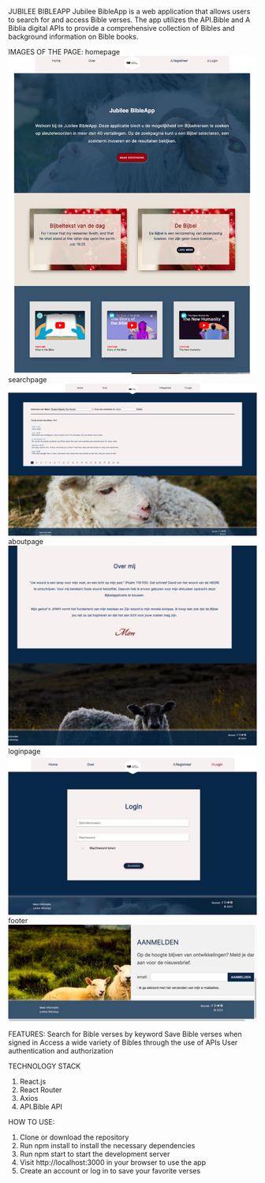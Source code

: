 JUBILEE BIBLEAPP
Jubilee BibleApp is a web application that allows users to search for and access Bible verses. The app utilizes the API.Bible and A Biblia digital APIs to provide a comprehensive collection of Bibles and background information on Bible books.

IMAGES OF THE PAGE:
homepage
![alt text](/src/assets/imghomepage.png)
searchpage
![searchpage image](/src/assets/imgsearchpage.png)
aboutpage
![aboutpage image](/src/assets/imgaboutpage.png)
loginpage
![loginpage image](/src/assets/imgloginpage.png)
footer
![footer image](/src/assets/imgfooter.png)

FEATURES:
Search for Bible verses by keyword
Save Bible verses when signed in
Access a wide variety of Bibles through the use of APIs
User authentication and authorization

TECHNOLOGY STACK
1. React.js
2. React Router
3. Axios
4. API.Bible API

HOW TO USE:
1. Clone or download the repository
2. Run npm install to install the necessary dependencies
3. Run npm start to start the development server
4. Visit http://localhost:3000 in your browser to use the app
5. Create an account or log in to save your favorite verses


